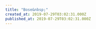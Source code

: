 ```yaml
---
title: "Bose&nbsp;"
created_at: 2019-07-29T03:02:31.000Z
published_at: 2019-07-29T03:02:31.000Z
---
```


